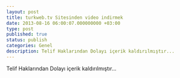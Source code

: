 ```yaml
---
layout: post
title: turkweb.tv Sitesinden video indirmek
date: 2013-08-16 06:00:07.000000000 +03:00
type: post
published: true
status: publish
categories: Genel
description: Telif Haklarından Dolayı içerik kaldırılmıştır...
---
```

Telif Haklarından Dolayı içerik kaldırılmıştır...
